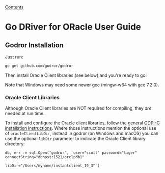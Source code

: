 [Contents](./contents.md)

# Go DRiver for ORacle User Guide

## <a name="installation"></a> Godror Installation

Just run:

```bash
go get github.com/godror/godror
```

Then install Oracle Client libraries (see below) and you're ready to go!

Note that Windows may need some newer gcc (mingw-w64 with gcc 7.2.0).

### <a name="oracleclient"></a> Oracle Client Libraries

Although Oracle Client libraries are NOT required for compiling, they *are*
needed at run time.

To install and configure the Oracle client libraries, follow the general [ODPI-C
installation instructions](https://oracle.github.io/odpi/doc/installation.html).
Where those instructions mention the optional use of `oracleClientLibDir`,
instead in godror (on Windows and macOS) you can use the optional `libDir`
parameter to indicate the Oracle Client library directory:

```
db, err := sql.Open("godror", `user="scott" password="tiger" connectString="dbhost:1521/orclpdb1"
                               libDir="/Users/myname/instantclient_19_3"`)
```
